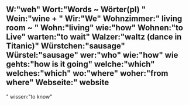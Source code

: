 W:"weh"
Wort:"Words
~
Wörter(pl)
"
Wein:"wine
+
"
Wir:"We"
Wohnzimmer:"
living room
~
"
Wohn:"living"
wie:"how"
Wohnen:"to Live"
warten:"to wait"
Walzer:"waltz (dance in Titanic)"
Würstchen:"sausage"
Würstel:"sausage"
wer:"who"
wie:"how"
wie gehts:"how is it going"
welche:"which"
welches:"which"
wo:"where"
woher:"from where"
Webseite:"
website
-
"
wissen:"to know"
